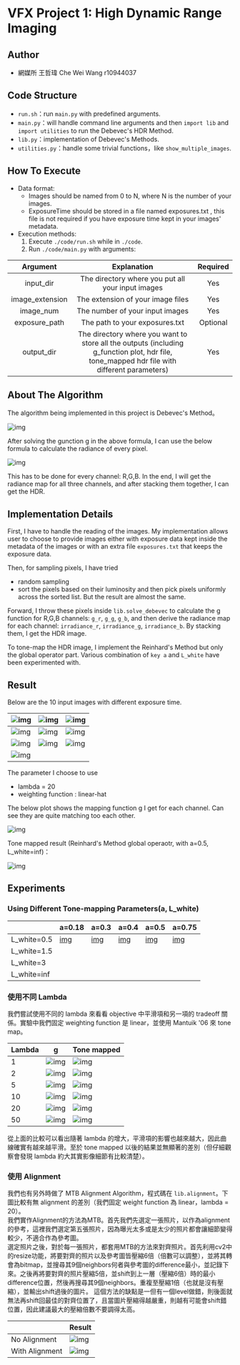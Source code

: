 # VFX Project 1: High Dynamic Range Imaging

## Author

- 網媒所 王哲瑋 Che Wei Wang r10944037


## Code Structure

- `run.sh`：run `main.py` with predefined arguments.
- `main.py`：will handle command line arguments and then `import lib` and `import utilities` to run the Debevec's HDR Method.
- `lib.py`：implementation of Debevec's Methods.
- `utilities.py`：handle some trivial functions，like `show_multiple_images`.


## How To Execute
- Data format:
	- Images should be named from 0 to N, where N is the number of your images.
	- ExposureTime should be stored in a file named exposures.txt , this file is not required if you have exposure time kept in your images' metadata.
- Execution methods:
	1. Execute `./code/run.sh` while in `./code`.
	2. Run `./code/main.py` with arguments:

|  Argument  |                         Explanation                          | Required |
| :--------: | :----------------------------------------------------------: | :------: |
| input_dir  |                 The directory where you put all your input images|   Yes    |
| image_extension | The extension of your image files | Yes |
| image_num | The number of your input images | Yes |
| exposure_path |            The path to your exposures.txt             | Optional |
| output_dir | The directory where you want to store all the outputs (including g_function plot, hdr file, tone_mapped hdr file with different parameters) |   Yes    |


## About The Algorithm

The algorithm being implemented in this project is Debevec's Method。

![img](https://github.com/wayne0419/NTUVFX/blob/main/proj1/readme_material/debevec.png?raw=true)

After solving the gunction g in the above formula, I can use the below formula to calculate the radiance of every pixel.

![img](https://github.com/wayne0419/NTUVFX/blob/main/proj1/readme_material/debevec2.png?raw=true)

This has to be done for every channel: R,G,B. In the end, I will get the radiance map for all three channels, and after stacking them together, I can get the HDR.

## Implementation Details

First, I have to handle the reading of the images. My implementation allows user to choose to provide images either with exposure data kept inside the metadata of the images or with an extra file `exposures.txt` that keeps the exposure data.

Then, for sampling pixels, I have tried
- random sampling
- sort the pixels based on their luminosity and then pick pixels uniformly across the sorted list.
But the result are almost the same.

Forward, I throw these pixels inside `lib.solve_debevec` to calculate the g function for R,G,B channels: `g_r`, `g_g`, `g_b`, and then derive the radiance map for each channel: `irradiance_r`, `irradiance_g`, `irradiance_b`. By stacking them, I get the HDR image.

To tone-map the HDR image, I implement the Reinhard's Method but only the global operator part. Various combination of `key a` and `L_white` have been experimented with.

## Result

Below are the 10 input images with different exposure time.

| ![img](https://github.com/wayne0419/NTUVFX/blob/main/proj1/Images/night_street/0.jpg?raw=true) | ![img](https://github.com/wayne0419/NTUVFX/blob/main/proj1/Images/night_street/1.jpg?raw=true) | ![img](https://github.com/wayne0419/NTUVFX/blob/main/proj1/Images/night_street/2.jpg?raw=true) |
| ------------------------------------- | ------------------------------------- | ------------------------------------- |
| ![img](https://github.com/wayne0419/NTUVFX/blob/main/proj1/Images/night_street/3.jpg?raw=true) | ![img](https://github.com/wayne0419/NTUVFX/blob/main/proj1/Images/night_street/4.jpg?raw=true) | ![img](https://github.com/wayne0419/NTUVFX/blob/main/proj1/Images/night_street/5.jpg?raw=true) |
| ![img](https://github.com/wayne0419/NTUVFX/blob/main/proj1/Images/night_street/6.jpg?raw=true) | ![img](https://github.com/wayne0419/NTUVFX/blob/main/proj1/Images/night_street/7.jpg?raw=true) | ![img](https://github.com/wayne0419/NTUVFX/blob/main/proj1/Images/night_street/8.jpg?raw=true) |
| ![img](https://github.com/wayne0419/NTUVFX/blob/main/proj1/Images/night_street/9.jpg?raw=true) |

The parameter I choose to use 
- lambda = 20
- weighting function : linear-hat

The below plot shows the mapping function g I get for each channel. Can see they are quite matching too each other.

![img](https://github.com/wayne0419/NTUVFX/blob/main/proj1/Test_result/night_street_hdr/g_function_L20.png?raw=true)

Tone mapped result (Reinhard's Method global operaotr, with a=0.5, L_white=inf)：

![img](https://github.com/wayne0419/NTUVFX/blob/main/proj1/Test_result/night_street_hdr/tone_mapped_a=0.5_white=inf.png?raw=true)

## Experiments

### Using Different Tone-mapping Parameters(a, L_white)

|             | a=0.18      | a=0.3     | a=0.4     | a=0.5     | a=0.75    |
| --------    | ----------- | ----------| ----------| ----------| ----------|
| L_white=0.5 | [img](https://github.com/wayne0419/NTUVFX/blob/main/proj1/Test_result/night_street_hdr/tone_mapped_a%3D0.18_white%3D0.5.png?raw=true) | [img](https://github.com/wayne0419/NTUVFX/blob/main/proj1/Test_result/night_street_hdr/tone_mapped_a=0.3_white=0.5.png?raw=true) | [img](https://github.com/wayne0419/NTUVFX/blob/main/proj1/Test_result/night_street_hdr/tone_mapped_a=0.4_white=0.5.png?raw=true) | [img](https://github.com/wayne0419/NTUVFX/blob/main/proj1/Test_result/night_street_hdr/tone_mapped_a=0.5_white=0.5.png?raw=true) | [img](https://github.com/wayne0419/NTUVFX/blob/main/proj1/Test_result/night_street_hdr/tone_mapped_a=0.0.75_white=0.5.png?raw=true) |
| L_white=1.5 |           |           |           |           |           |
| L_white=3   |           |           |           |           |           |
| L_white=inf |           |           |           |           |           |




###  使用不同 Lambda

我們嘗試使用不同的 lambda 來看看 objective 中平滑項和另一項的 tradeoff 關係。實驗中我們固定 weighting function 是 linear，並使用 Mantuik '06 來 tone map。

| Lambda | g                                        | Tone mapped                            |
| ------ | ---------------------------------------- | -------------------------------------- |
| 1      | ![img](./tests/1.0_linear/exposure.png)  | ![img](./tests/1.0_linear/result.png)  |
| 2      | ![img](./tests/2.0_linear/exposure.png)  | ![img](./tests/2.0_linear/result.png)  |
| 5      | ![img](./tests/5.0_linear/exposure.png)  | ![img](./tests/5.0_linear/result.png)  |
| 10     | ![img](./tests/10.0_linear/exposure.png) | ![img](./tests/10.0_linear/result.png) |
| 20     | ![img](./tests/20.0_linear/exposure.png) | ![img](./tests/20.0_linear/result.png) |
| 50     | ![img](./tests/50.0_linear/exposure.png) | ![img](./tests/50.0_linear/result.png) |

從上面的比較可以看出隨著 lambda 的增大，平滑項的影響也越來越大，因此曲線確實有越來越平滑。至於 tone mapped 以後的結果並無顯著的差別（但仔細觀察會發現 lambda 約大其實影像細節有比較清楚）。

### 使用 Alignment

我們也有另外時做了 MTB Alignment Algorithm，程式碼在 `lib.alignment`。下圖比較有無 alignment 的差別（我們固定 weight function 為 linear，lambda = 20）。  
我們實作Alignment的方法為MTB。首先我們先選定一張照片，以作為alignment的參考，這裡我們選定第五張照片，因為曝光太多或是太少的照片都會讓細節變得較少，不適合作為參考圖。  
選定照片之後，對於每一張照片，都套用MTB的方法來對齊照片。首先利用cv2中的resize功能，將要對齊的照片以及參考圖皆壓縮6倍（倍數可以調整），並將其轉會為bitmap，並搜尋其9個neighbors何者與參考圖的difference最小，並記錄下來。之後再將要對齊的照片壓縮5倍，並shift到上一層（壓縮6倍）時的最小difference位置，然後再搜尋其9個neighbors。重複至壓縮1倍（也就是沒有壓縮），並輸出shift過後的圖片。
這個方法的缺點是一但有一個level做錯，則後面就無法再shift回最佳的對齊位置了，且當圖片壓縮得越嚴重，則越有可能會shift錯位置，因此建議最大的壓縮倍數不要調得太高。

|                | Result                                            |
| -------------- | ------------------------------------------------- |
| No Alignment   | ![img](./results/20.0_linear_no_align/result.png) |
| With Alignment | ![img](./results/20.0_linear_align/result.png)    |

 